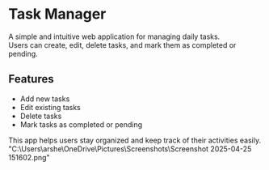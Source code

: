 # Task Manager

A simple and intuitive web application for managing daily tasks.  
Users can create, edit, delete tasks, and mark them as completed or pending.

## Features

- Add new tasks  
- Edit existing tasks  
- Delete tasks  
- Mark tasks as completed or pending  

This app helps users stay organized and keep track of their activities easily.
"C:\Users\arshe\OneDrive\Pictures\Screenshots\Screenshot 2025-04-25 151602.png"
